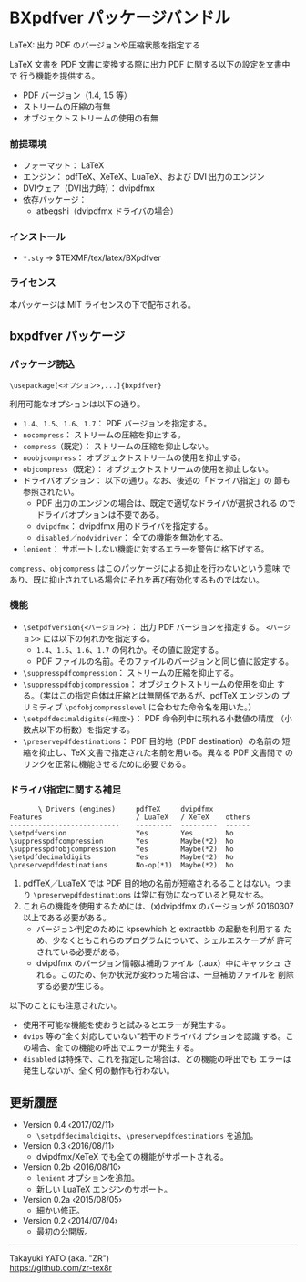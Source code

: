 BXpdfver パッケージバンドル
===========================

LaTeX: 出力 PDF のバージョンや圧縮状態を指定する

LaTeX 文書を PDF 文書に変換する際に出力 PDF に関する以下の設定を文書中で
行う機能を提供する。

  * PDF バージョン（1.4, 1.5 等）
  * ストリームの圧縮の有無
  * オブジェクトストリームの使用の有無

### 前提環境

  * フォーマット： LaTeX
  * エンジン： pdfTeX、XeTeX、LuaTeX、および DVI 出力のエンジン
  * DVIウェア（DVI出力時）： dvipdfmx
  * 依存パッケージ：
      - atbegshi（dvipdfmx ドライバの場合）

### インストール

  - `*.sty` → $TEXMF/tex/latex/BXpdfver

### ライセンス

本パッケージは MIT ライセンスの下で配布される。

bxpdfver パッケージ
-------------------

### パッケージ読込

    \usepackage[<オプション>,...]{bxpdfver}

利用可能なオプションは以下の通り。

  * `1.4`、`1.5`、`1.6`、`1.7`： PDF バージョンを指定する。
  * `nocompress`： ストリームの圧縮を抑止する。
  * `compress`（既定）： ストリームの圧縮を抑止しない。
  * `noobjcompress`： オブジェクトストリームの使用を抑止する。
  * `objcompress`（既定）： オブジェクトストリームの使用を抑止しない。
  * ドライバオプション： 以下の通り。なお、後述の「ドライバ指定」の
    節も参照されたい。
      + PDF 出力のエンジンの場合は、既定で適切なドライバが選択される
        のでドライバオプションは不要である。
      + `dvipdfmx`： dvipdfmx 用のドライバを指定する。
      + `disabled`／`nodvidriver`： 全ての機能を無効化する。
  * `lenient`： サポートしない機能に対するエラーを警告に格下げする。

`compress`、`objcompress` はこのパッケージによる抑止を行わないという意味
であり、既に抑止されている場合にそれを再び有効化するものではない。

### 機能

  * `\setpdfversion{<バージョン>}`： 出力 PDF バージョンを指定する。
    `<バージョン>` には以下の何れかを指定する。
      + `1.4`、`1.5`、`1.6`、`1.7` の何れか。その値に設定する。
      + PDF ファイルの名前。そのファイルのバージョンと同じ値に設定する。
  * `\suppresspdfcompression`： ストリームの圧縮を抑止する。
  * `\suppresspdfobjcompression`： オブジェクトストリームの使用を抑止
    する。（実はこの指定自体は圧縮とは無関係であるが、pdfTeX エンジンの
    プリミティブ `\pdfobjcompresslevel` に合わせた命令名を用いた。）
  * `\setpdfdecimaldigits{<精度>}`： PDF 命令列中に現れる小数値の精度
    （小数点以下の桁数）を指定する。
  * `\preservepdfdestinations`： PDF 目的地（PDF destination）の名前の
    短縮を抑止し、TeX 文書で指定された名前を用いる。異なる PDF 文書間で
    のリンクを正常に機能させるために必要である。

### ドライバ指定に関する補足

           \ Drivers (engines)     pdfTeX     dvipdfmx
    Features                       / LuaTeX   / XeTeX    others
    ---------------------------    ---------  ---------  ------
    \setpdfversion                 Yes        Yes        No
    \suppresspdfcompression        Yes        Maybe(*2)  No
    \suppresspdfobjcompression     Yes        Maybe(*2)  No
    \setpdfdecimaldigits           Yes        Maybe(*2)  No
    \preservepdfdestinations       No-op(*1)  Maybe(*2)  No

 1. pdfTeX／LuaTeX では PDF 目的地の名前が短縮されるることはない。つまり
    `\preservepdfdestinations` は常に有効になっていると見なせる。
 2. これらの機能を使用するためには、(x)dvipdfmx のバージョンが 20160307
    以上である必要がある。
      - バージョン判定のために kpsewhich と extractbb の起動を利用する
        ため、少なくともこれらのプログラムについて、シェルエスケープが
        許可されている必要がある。
      - dvipdfmx のバージョン情報は補助ファイル（.aux）中にキャッシュ
        される。このため、何か状況が変わった場合は、一旦補助ファイルを
        削除する必要が生じる。

以下のことにも注意されたい。

  * 使用不可能な機能を使おうと試みるとエラーが発生する。
  * `dvips` 等の“全く対応していない”若干のドライバオプションを認識
    する。この場合、全ての機能の呼出でエラーが発生する。
  * `disabled` は特殊で、これを指定した場合は、どの機能の呼出でも
    エラーは発生しないが、全く何の動作も行わない。


更新履歴
--------

  * Version 0.4  ‹2017/02/11›
      - `\setpdfdecimaldigits`、`\preservepdfdestinations` を追加。
  * Version 0.3  ‹2016/08/11›
      - dvipdfmx/XeTeX でも全ての機能がサポートされる。
  * Version 0.2b ‹2016/08/10›
      - `lenient` オプションを追加。
      - 新しい LuaTeX エンジンのサポート。
  * Version 0.2a ‹2015/08/05›
      - 細かい修正。
  * Version 0.2  ‹2014/07/04›
      - 最初の公開版。

--------------------
Takayuki YATO (aka. "ZR")  
https://github.com/zr-tex8r
